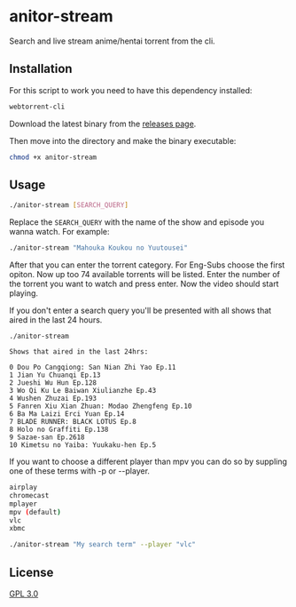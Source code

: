 # anitor-stream

Search and live stream anime/hentai torrent from the cli.

## Installation

For this script to work you need to have this dependency installed:
```bash
webtorrent-cli
```

Download the latest binary from the [releases page](https://github.com/gan-of-culture/anitor-stream/releases).

Then move into the directory and make the binary executable:
```bash
chmod +x anitor-stream
```

## Usage

```bash
./anitor-stream [SEARCH_QUERY]
```
Replace the ```SEARCH_QUERY``` with the name of the show and episode you wanna watch. For example:

```bash
./anitor-stream "Mahouka Koukou no Yuutousei"
```

After that you can enter the torrent category. For Eng-Subs choose the first opiton. Now up too 74 available torrents will be listed.
Enter the number of the torrent you want to watch and press enter. Now the video should start playing.

If you don't enter a search query you'll be presented with all shows that aired in the last 24 hours.

```console
./anitor-stream

Shows that aired in the last 24hrs:

0 Dou Po Cangqiong: San Nian Zhi Yao Ep.11
1 Jian Yu Chuanqi Ep.13
2 Jueshi Wu Hun Ep.128
3 Wo Qi Ku Le Baiwan Xiulianzhe Ep.43
4 Wushen Zhuzai Ep.193
5 Fanren Xiu Xian Zhuan: Modao Zhengfeng Ep.10
6 Ba Ma Laizi Erci Yuan Ep.14
7 BLADE RUNNER: BLACK LOTUS Ep.8
8 Holo no Graffiti Ep.138
9 Sazae-san Ep.2618
10 Kimetsu no Yaiba: Yuukaku-hen Ep.5
```

If you want to choose a different player than mpv you can do so by suppling one of these terms with -p or --player.

```bash
airplay
chromecast
mplayer
mpv (default)
vlc
xbmc
```

```bash
./anitor-stream "My search term" --player "vlc"
```

## License

[GPL 3.0](LICENSE)


